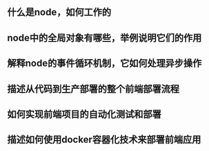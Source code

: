 ## 什么是node，如何工作的



## node中的全局对象有哪些，举例说明它们的作用

## 解释node的事件循环机制，它如何处理异步操作











## 描述从代码到生产部署的整个前端部署流程

## 如何实现前端项目的自动化测试和部署

## 描述如何使用docker容器化技术来部署前端应用